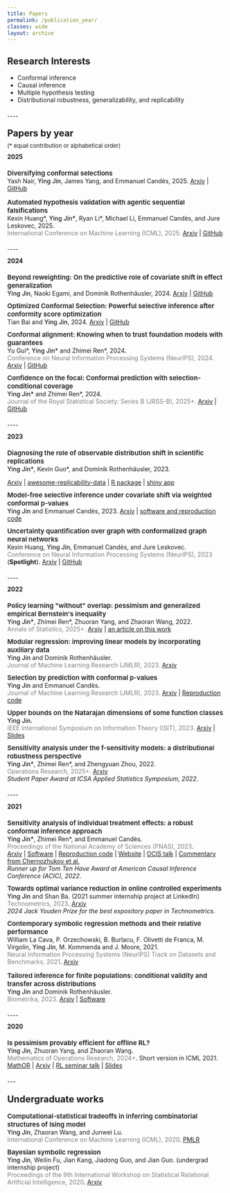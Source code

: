 ```yaml
---
title: Papers
permalink: /publication_year/ 
classes: wide
layout: archive
---
```


## Research Interests


- Conformal inference
- Causal inference 
- Multiple hypothesis testing 
- Distributional robustness, generalizability, and replicability

<!-- This page organizes my papers by year.  See papers by topic [here](/publication_topic/). -->

<p style="margin-bottom: 20px;"> </p>
---- 
<p style="margin-bottom: -10px;"> </p>

## Papers by year
<p style="margin-bottom: -10px;"> </p>


<span style="font-size:13px">(* equal contribution or alphabetical order)</span>


<p style="margin-bottom: -10px;"> </p>

#### 2025

<p style="margin-bottom: 20px;"> </p>


<span style="font-size:15px;font-weight: 600;">Diversifying conformal selections</span>   
 <span style="font-size:14px;">Yash Nair, </span><span style="font-size:14px;font-weight:500;">Ying Jin</span><span style="font-size:14px;">, James Yang, and Emmanuel Candès, 2025. [Arxiv](https://arxiv.org/abs/2506.16229) | [GitHub](https://github.com/Yashnair123/diverseSelect)   
 
<!-- <span style="font-size:15px;font-weight: 600;">Guaranteed molecule generation via conformal nested testing</span>   
 <span style="font-size:14px;">Siddhartha Laghuvarapu, </span><span style="font-size:14px;font-weight:500;">Ying Jin</span><span style="font-size:14px;">, and Jimeng Sun, 2025.     -->
<!-- 
<span style="font-size:15px;font-weight: 600;">Controllable sequence editing for biological and clinical trajectories</span>   
 <span style="font-size:14px;">Michelle Li, Kevin Li, Yasha Ektefaie, </span><span style="font-size:14px;font-weight:500;">Ying Jin</span><span style="font-size:14px;">, Yepeng Huang, Shvat Messica, Tianxi Cai, Marinka Zitnik, 2025. [Arxiv](https://arxiv.org/abs/2502.03569) | [GitHub](https://github.com/mims-harvard/CLEF)</span>       -->

<span style="font-size:15px;font-weight: 600;">Automated hypothesis validation with agentic sequential falsifications</span>   
 <span style="font-size:14px;">Kexin Huang\*, </span><span style="font-size:14px;font-weight:500;">Ying Jin\*</span><span style="font-size:14px;">, Ryan Li\*, Michael Li, Emmanuel Candès, and Jure Leskovec, 2025.   
 <span style="color:grey;font-size:14px;">International Conference on Machine Learning (ICML), 2025. </span>[Arxiv](https://arxiv.org/pdf/2502.09858) | [GitHub](https://github.com/snap-stanford/POPPER)</span> 

<p style="margin-bottom: 20px;"> </p>
----
<p style="margin-bottom: -10px;"> </p>

#### 2024

<p style="margin-bottom: 20px;"> </p>

<span style="font-size:15px;font-weight: 600;">Beyond reweighting: On the predictive role of covariate shift in effect generalization</span>   
 <span style="font-size:14px;font-weight:500;">Ying Jin</span><span style="font-size:14px;">, <span style="font-size:14px;">Naoki Egami, and Dominik Rothenhäusler, 2024. [Arxiv](https://arxiv.org/abs/2412.08869) | [GitHub](https://github.com/ying531/predictive-shift)</span>  
  <!-- <span style="color:grey;font-size:14px;">Revision requested at Proceedings of the National Academy of Sciences (PNAS).</span>    -->

<p style="margin-bottom: -3px;"> </p>
 
<span style="font-size:15px;font-weight: 600;">Optimized Conformal Selection: Powerful selective inference after conformity score optimization</span>   
 <span style="font-size:14px;">Tian Bai and </span><span style="font-size:14px;font-weight:500;">Ying Jin</span><span style="font-size:14px;">, 2024.</span> <span style="font-size:14px;"> [Arxiv](https://arxiv.org/abs/2411.17983) | [GitHub](https://github.com/Tian-Bai/OptCS)</span>   
 <!-- <span style="color:grey;font-size:14px;">Major revision requested at Journal of the Royal Statistical Society: Series B (JRSS-B).</span>   -->

<p style="margin-bottom: -3px;"> </p>

<span style="font-size:15px;font-weight: 600;">Conformal alignment: Knowing when to trust foundation models with guarantees</span>   
 <span style="font-size:14px;">Yu Gui\*, </span><span style="font-size:14px;font-weight:500;">Ying Jin\*</span><span style="font-size:14px;"> and Zhimei Ren\*, 2024.</span>    
 <span style="color:grey;font-size:14px;">Conference on Neural Information Processing Systems (NeurIPS), 2024.</span> <span style="font-size:14px;">[Arxiv](https://arxiv.org/abs/2405.10301) | [GitHub](https://github.com/yugjerry/conformal-alignment)</span> 

<p style="margin-bottom: -3px;"> </p>

<span style="font-size:15px;font-weight: 600;">Confidence on the focal: Conformal prediction with selection-conditional coverage</span>   
 <span style="font-size:14px;font-weight:500;">Ying Jin\*</span><span style="font-size:14px;"> and Zhimei Ren\*, 2024.</span>  
 <span style="color:grey;font-size:14px;">Journal of the Royal Statistical Society: Series B (JRSS-B), 2025+.</span> <span style="font-size:14px;">[Arxiv](https://arxiv.org/abs/2403.03868) | [GitHub](https://github.com/ying531/JOMI-paper)</span> 
 

<p style="margin-bottom: 20px;"> </p>
----
<p style="margin-bottom: -10px;"> </p>

#### 2023

<p style="margin-bottom: 20px;"> </p>

<span style="font-size:15px;font-weight: 600;">Diagnosing the role of observable distribution shift in scientific replications</span>          
  <span style="font-size:14px;font-weight:500;">Ying Jin\*</span><span style="font-size:14px;">, Kevin Guo\*, and Dominik Rothenhäusler, 2023.</span>  
  <!-- <span style="color:grey;font-size:14px;">Minor revision requested at Journal of the Royal Statistical Society: Series C (JRSS-C).</span>     -->
  <span style="font-size:14px;">[Arxiv](https://arxiv.org/abs/2309.01056) | [awesome-replicability-data](https://github.com/ying531/awesome-replicability-data) | [R package](https://github.com/ying531/repDiagnosis) | [shiny app](https://mbzlnj-ying-jin.shinyapps.io/shiny/)</span>

<p style="margin-bottom: -3px;"> </p>

<span style="font-size:15px;font-weight: 600;">Model-free selective inference under covariate shift via weighted conformal p-values</span>    
  <span style="font-size:14px;font-weight:500;">Ying Jin</span><span style="font-size:14px;"> and Emmanuel Candès, 2023.</span> <span style="font-size:14px;">[Arxiv](https://arxiv.org/abs/2307.09291) | [software and reproduction code](https://github.com/ying531/conformal-selection)</span>  
  <!-- <span style="color:grey;font-size:14px;">Minor revision requested at Biometrika.</span>   -->

<p style="margin-bottom: -3px;"> </p>


<span style="font-size:15px;font-weight: 600;">Uncertainty quantification over graph with conformalized graph neural networks</span>         
  <span style="font-size:14px;">Kexin Huang, </span><span style="font-size:14px;font-weight:500;">Ying Jin</span><span style="font-size:14px;">, Emmanuel Candès, and Jure Leskovec.</span>  
    <span style="color:grey;font-size:14px;">Conference on Neural Information Processing Systems (NeurIPS), 2023</span>  <span style="font-size:14px;">(**Spotlight**)</span>. 
    <span style="font-size:14px;">[Arxiv](https://arxiv.org/abs/2305.14535) | [GitHub](https://github.com/snap-stanford/conformalized-gnn)</span>
 

<p style="margin-bottom: 20px;"> </p>
----
<p style="margin-bottom: -10px;"> </p>

#### 2022

<p style="margin-bottom: 20px;"> </p>

<span style="font-size:15px;font-weight: 600;">Policy learning "without" overlap: pessimism and generalized empirical Bernstein's inequality</span>          
  <span style="font-size:14px;font-weight:500;">Ying Jin\*</span><span style="font-size:14px;">, Zhimei Ren\*, Zhuoran Yang, and Zhaoran Wang, 2022.</span>    
  <span style="color:grey;font-size:14px;">Annals of Statistics, 2025+.</span>  <span style="font-size:14px;">[Arxiv](https://arxiv.org/abs/2212.09900) | [an article on this work](https://gerben-oostra.medium.com/policy-learning-without-overlap-is-it-possible-c304dec76240)</span>

<p style="margin-bottom: -3px;"> </p>

<span style="font-size:15px;font-weight: 600;">Modular regression: improving linear models by incorporating auxiliary data</span>          
  <span style="font-size:14px;font-weight:500;">Ying Jin</span><span style="font-size:14px"> and Dominik Rothenhäusler.</span>    
  <span style="color:grey;font-size:14px;">Journal of Machine Learning Research (JMLR), 2023.</span>  <span style="font-size:14px">[Arxiv](https://arxiv.org/abs/2211.10032)</span>

<p style="margin-bottom: -3px;"> </p>

<span style="font-size:15px;font-weight: 600;">Selection by prediction with conformal p-values</span>         
  <span style="font-size:14px;font-weight:500;">Ying Jin</span><span style="font-size:14px"> and Emmanuel Candès.</span>      
  <span style="color:grey;font-size:14px;">Journal of Machine Learning Research (JMLR), 2023.</span> <span style="font-size:14px">[Arxiv](https://arxiv.org/abs/2210.01408) | [Reproduction code](https://github.com/ying531/selcf_paper)</span>

<p style="margin-bottom: -3px;"> </p>

<span style="font-size:15px;font-weight: 600;">Upper bounds on the Natarajan dimensions of some function classes</span>       
  <span style="font-size:14px;font-weight:500;">Ying Jin.</span>    
  <span style="color:grey;font-size:14px;">IEEE International Symposium on Information Theory (ISIT), 2023.</span>  <span style="font-size:14px">[Arxiv](https://arxiv.org/pdf/2209.07015.pdf) | [Slides](/assets/files/slides_natarajan.pdf)</span>  

<p style="margin-bottom: -3px;"> </p>

<span style="font-size:15px;font-weight: 600;">Sensitivity analysis under the f-sensitivity models: a distributional robustness perspective</span>        
  <span style="font-size:14px;font-weight:500;">Ying Jin\*</span><span style="font-size:14px;">, Zhimei Ren\*, and Zhengyuan Zhou, 2022.  
  <span style="color:grey;font-size:14px;">Operations Research, 2025+.</span> [Arxiv](https://arxiv.org/abs/2203.04373)</span>  
  <span style="font-size:14px;">*Student Paper Award at ICSA Applied Statistics Symposium, 2022*.</span>


<p style="margin-bottom: 20px;"> </p>
----
<p style="margin-bottom: -10px;"> </p>

#### 2021

<p style="margin-bottom: 20px;"> </p>

<span style="font-size:15px;font-weight: 600;">Sensitivity analysis of individual treatment effects: a robust conformal inference approach</span>         
  <span style="font-size:14px;font-weight:500;">Ying Jin\*</span><span style="font-size:14px">, Zhimei Ren\*, and Emmanuel Candès.</span>    
  <span style="color:grey;font-size:14px;">Proceedings of the National Academy of Sciences (PNAS), 2023</span>.  
  <span style="font-size:14px">[Arxiv](https://arxiv.org/abs/2111.12161) | [Software](https://github.com/zhimeir/cfsensitivity) | [Reproduction code](https://github.com/ying531/cfsensitivity_paper/blob/main/README.md) | [Website](https://zhimeir.github.io/cfsensitivity/) | [OCIS talk](https://www.youtube.com/watch?v=aM3auY7kgSA) | [Commentary from Chernozhukov et al.](https://www.pnas.org/doi/full/10.1073/pnas.2300458120)</span>    
  <span style="font-size:14px">*Runner up for Tom Ten Have Award at American Causal Inference Conference (ACIC), 2022*.</span>  

<p style="margin-bottom: -3px;"> </p>

<span style="font-size:15px;font-weight: 600;">Towards optimal variance reduction in online controlled experiments</span>        
  <span style="font-size:14px;font-weight:500;">Ying Jin</span><span style="font-size:14px"> and Shan Ba. (2021 summer internship project at LinkedIn) </span>   
  <span style="color:grey;font-size:14px;">Technometrics, 2023</span>. <span style="font-size:14px"> [Arxiv](https://arxiv.org/abs/2110.13406)</span>   
  <span style="font-size:14px">*2024 Jack Youden Prize for the best expository paper in Technometrics*.</span>


<p style="margin-bottom: -3px;"> </p>

<span style="font-size:15px;font-weight: 600;">Contemporary symbolic regression methods and their relative performance</span>        
  <span style="font-size:14px">William La Cava, P. Orzechowski, B. Burlacu, F. Olivetti de Franca, M. Virgolin,</span> <span style="font-size:14px;font-weight:500;">Ying Jin</span><span style="font-size:14px">, M. Kommenda and J. Moore, 2021.</span>    
  <span style="color:grey;font-size:14px;">Neural Information Processing Systems (NeurIPS) Track on Datasets and Benchmarks, 2021</span>. <span style="font-size:14px">[Arxiv](https://arxiv.org/pdf/2107.14351.pdf)</span>


<span style="font-size:15px;font-weight: 600;">Tailored inference for finite populations: conditional validity and transfer across distributions</span>          
  <span style="font-size:14px;font-weight:500;">Ying Jin</span><span style="font-size:14px"> and Dominik Rothenhäusler.</span>     
  <span style="color:grey;font-size:14px;">Biometrika, 2023.</span>  <span style="font-size:14px">[Arxiv](https://arxiv.org/pdf/2104.04565.pdf) | [Software](https://github.com/ying531/transinf) </span>


<p style="margin-bottom: 20px;"> </p>
----
<p style="margin-bottom: -10px;"> </p>

#### 2020

<p style="margin-bottom: 20px;"> </p>

<span style="font-size:15px;font-weight: 600;">Is pessimism provably efficient for offline RL?</span>   
  <span style="font-size:14px;font-weight:500;">Ying Jin</span><span style="font-size:14px">, Zhuoran Yang, and Zhaoran Wang.</span>  
  <span style="color:grey;font-size:14px;">Mathematics of Operations Research, 2024+</span>. <span style="font-size:14px">Short version in ICML 2021. [MathOR](https://pubsonline.informs.org/doi/full/10.1287/moor.2022.0216) | [Arxiv](https://arxiv.org/pdf/2012.15085.pdf) | [RL seminar talk](https://www.youtube.com/watch?v=vo6HZUDXE1w) | [Slides](/assets/files/slides_pessimism.pdf)</span>   




 


<p style="margin-bottom: 20px;"> </p>
---

<p style="margin-bottom: -10px;"> </p>

## Undergraduate works










<span style="font-size:15px;font-weight: 600;">Computational-statistical tradeoffs in inferring combinatorial structures of Ising model</span>      
  <span style="font-size:14px;font-weight:500;">Ying Jin</span><span style="font-size:14px">, Zhaoran Wang, and Junwei Lu.</span>  
 <span style="color:grey;font-size:14px;">International Conference on Machine Learning (ICML), 2020</span>. <span style="font-size:14px">[PMLR](http://proceedings.mlr.press/v119/jin20g.html)</span>

<p style="margin-bottom: -3px;"> </p>

<span style="font-size:15px;font-weight: 600;">Bayesian symbolic regression</span>    
  <span style="font-size:14px;font-weight:500;">Ying Jin</span><span style="font-size:14px">, Weilin Fu, Jian Kang, Jiadong Guo, and Jian Guo. (undergrad internship project)</span>   
<span style="color:grey;font-size:14px;">Proceedings of the 9th International Workshop on Statistical Relational Artificial Intelligence, 2020</span>. <span style="font-size:14px">[Arxiv](https://arxiv.org/pdf/1910.08892.pdf)</span>
